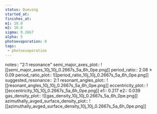 ```yaml
---
status: Queuing
started_at:
finishes_at:
m1: 10.0
m2: 10.0
sigma: 0.2667
alpha: 5
photoevaporation: 0
tags:
 - photoevaporation
---
```


notes:: "2:1 resonance"
semi_major_axes_plot:: ![[semi_major_axes_10j_10j_0.2667s_5a_6h_0pe.png]]
period_ratio:: 2.08 ± 0.09
period_ratio_plot:: ![[period_ratio_10j_10j_0.2667s_5a_6h_0pe.png]]
suggested_resonance:: 2:1
resonant_angles_plot:: ![[resonant_angles_10j_10j_0.2667s_5a_6h_0pe.png]]
eccentricity_plot:: ![[eccentricity_10j_10j_0.2667s_5a_6h_0pe.png]]
e1:: 0.217
e2:: 0.039
gas_density_plot:: ![[gas_density_10j_10j_0.2667s_5a_6h_0pe.png]]
azimuthally_avged_surface_density_plot:: ![[azimuthally_avged_surface_density_10j_10j_0.2667s_5a_6h_0pe.png]]
